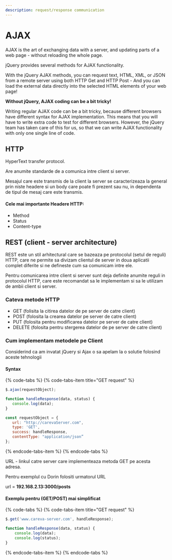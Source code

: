 ```yaml
---
description: request/response communication
---
```


# AJAX

AJAX is the art of exchanging data with a server, and updating parts of a web page - without reloading the whole page.  


jQuery provides several methods for AJAX functionality.

With the jQuery AJAX methods, you can request text, HTML, XML, or JSON from a remote server using both HTTP Get and HTTP Post - And you can load the external data directly into the selected HTML elements of your web page!



**Without jQuery, AJAX coding can be a bit tricky!**  
  
Writing regular AJAX code can be a bit tricky, because different browsers have different syntax for AJAX implementation. This means that you will have to write extra code to test for different browsers. However, the jQuery team has taken care of this for us, so that we can write AJAX functionality with only one single line of code.

## HTTP

HyperText  transfer protocol. 

Are anumite standarde de a comunica intre client si server. 

Mesajul care este transmis de la client la server se caracterizeaza la general prin niste headere si un body care poate fi prezent sau nu, in dependenta de tipul de mesaj care este transmis.

#### Cele mai importante Headere HTTP:

* Method
* Status
* Content-type



## REST  \(client - server architecture\)

REST este un stil arhitectural care se bazeaza pe protocolul \(setul de reguli\) HTTP, care ne permite sa divizam clientul de server in doua aplicatii complet diferite si ne defineste cum sa comunicam intre ele.

Pentru comunicarea intre client si server sunt deja definite anumite reguli in protocolul HTTP, care este recomandat sa le implementam si sa le utilizam de ambii client si server.

### Cateva metode HTTP

* GET \(folisita la citirea datelor de pe server de catre client\)
* POST \(folosita la crearea datelor pe server de catre client\)
* PUT \(folosita pentru modificarea datelor pe server de catre client\)
* DELETE \(folosita pentru stergerea datelor de pe server de catre client\)



### Cum implementam metodele pe Client 

Considerind ca am invatat jQuery si Ajax o sa apelam la o solutie folosind aceste tehnologii

#### **Syntax**

{% code-tabs %}
{% code-tabs-item title="GET request" %}
```javascript
$.ajax(requestObject);

function handleResponse(data, status) {
   console.log(data);
}

const requestObject = {
   url: "http://carevaServer.com",
   type: 'GET',
   success: handleResponse,
   contentType: "application/json”
};

```
{% endcode-tabs-item %}
{% endcode-tabs %}

URL  - linkul catre server care implementeaza metoda GET pe acesta adresa.



Pentru exemplul cu Dorin folositi urmatorul URL

url = **192.168.2.13:3000/posts**

#### 

#### Exemplu pentru \(GET/POST\) mai simplificat

{% code-tabs %}
{% code-tabs-item title="GET request" %}
```javascript
$.get('www.careva-server.com', handleResponse);

function handleResponse(data, status) {
    console.log(data);
    console.log(status);
}
```
{% endcode-tabs-item %}
{% endcode-tabs %}



